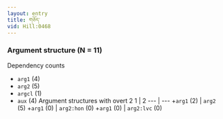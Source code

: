 ```yaml
---
layout: entry
title: གཅོད་
vid: Hill:0468
---
```

### Argument structure (N = 11)
Dependency counts
* `arg1` (4)
* `arg2` (5)
* `argcl` (1)
* `aux` (4)
Argument structures with overt 2
1 | 2
--- | ---
+`arg1` (2) | `arg2` (5)
+`arg1` (0) | `arg2:hon` (0)
+`arg1` (0) | `arg2:lvc` (0)
